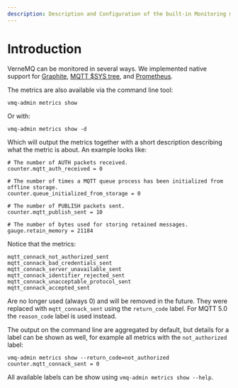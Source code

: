 ```yaml
---
description: Description and Configuration of the built-in Monitoring mechanism
---
```


# Introduction

VerneMQ can be monitored in several ways. We implemented native support for [Graphite](https://graphiteapp.org/), [MQTT $SYS tree](systree.md), and [Prometheus](http://prometheus.io).

The metrics are also available via the command line tool:

```text
vmq-admin metrics show
```

Or with:

```text
vmq-admin metrics show -d
```

Which will output the metrics together with a short description describing what the metric is about. An example looks like:

```text
# The number of AUTH packets received.
counter.mqtt_auth_received = 0

# The number of times a MQTT queue process has been initialized from offline storage.
counter.queue_initialized_from_storage = 0

# The number of PUBLISH packets sent.
counter.mqtt_publish_sent = 10

# The number of bytes used for storing retained messages.
gauge.retain_memory = 21184
```

Notice that the metrics:

```text
mqtt_connack_not_authorized_sent
mqtt_connack_bad_credentials_sent
mqtt_connack_server_unavailable_sent
mqtt_connack_identifier_rejected_sent
mqtt_connack_unacceptable_protocol_sent
mqtt_connack_accepted_sent
```

Are no longer used \(always 0\) and will be removed in the future. They were replaced with `mqtt_connack_sent` using the `return_code` label. For MQTT 5.0 the `reason_code` label is used instead.

The output on the command line are aggregated by default, but details for a label can be shown as well, for example all metrics with the `not_authorized` label:

```text
vmq-admin metrics show --return_code=not_authorized
counter.mqtt_connack_sent = 0
```

All available labels can be show using `vmq-admin metrics show --help`.

